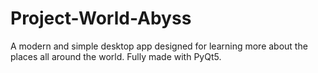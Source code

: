 # Project-World-Abyss
A modern and simple desktop app designed for learning more about the places all around the world. Fully made with PyQt5.
